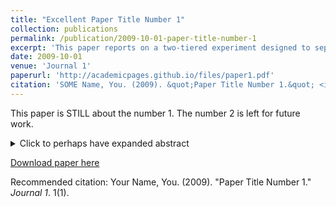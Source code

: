 ```yaml
---
title: "Excellent Paper Title Number 1"
collection: publications
permalink: /publication/2009-10-01-paper-title-number-1
excerpt: 'This paper reports on a two-tiered experiment designed to separately identify the selection and effort margins of pay-for-performance (P4P). At the recruitment stage, teacher labor markets were randomly assigned to a pay-for-percentile or fixed-wage contract. Once recruits were placed, an unexpected, incentive-compatible, school-level re-randomization was performed, so that some teachers who applied for a fixed-wage contract ended up being paid by P4P, and vice versa. By the second year of the study, the within-year effort effect of P4P was 0.16 standard deviations of pupil learning, with the total effect rising to 0.20 standard deviations after allowing for selection.'
date: 2009-10-01
venue: 'Journal 1'
paperurl: 'http://academicpages.github.io/files/paper1.pdf'
citation: 'SOME Name, You. (2009). &quot;Paper Title Number 1.&quot; <i>Journal 1</i>. 1(1).'
---
```

This paper is STILL about the number 1. The number 2 is left for future work.
<details>
	<summary>Click to perhaps have expanded abstract</summary>
	HERE IT IS. This paper reports on a two-tiered experiment designed to separately identify the selection and effort margins of pay-for-performance (P4P). At the recruitment stage, teacher labor markets were randomly assigned to a 'pay-for-percentile' or fixed-wage contract. Once recruits were placed, an unexpected, incentive-compatible, school-level re-randomization was performed, so that some teachers who applied for a fixed-wage contract ended up being paid by P4P, and vice versa. By the second year of the study, the within-year effort effect of P4P was 0.16 standard deviations of pupil learning, with the total effect rising to 0.20 standard deviations after allowing for selection.
</details>

[Download paper here](http://academicpages.github.io/files/paper1.pdf)

Recommended citation: Your Name, You. (2009). "Paper Title Number 1." <i>Journal 1</i>. 1(1).
